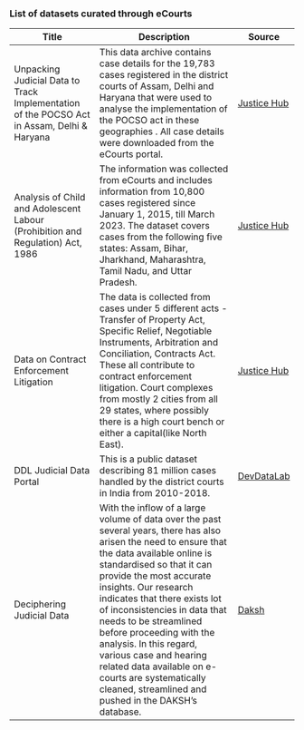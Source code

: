 ### List of datasets curated through eCourts

| Title                                                                                      | Description                                                                                                                                                                                                                                                                                                                                                                                                                                                                                                         | Source                                                                                                                                            |
| ------------------------------------------------------------------------------------------ | ------------------------------------------------------------------------------------------------------------------------------------------------------------------------------------------------------------------------------------------------------------------------------------------------------------------------------------------------------------------------------------------------------------------------------------------------------------------------------------------------------------------- | ------------------------------------------------------------------------------------------------------------------------------------------------- |
| Unpacking Judicial Data to Track Implementation of the POCSO Act in Assam, Delhi & Haryana | This data archive contains case details for the 19,783 cases registered in the district courts of Assam, Delhi and Haryana that were used to analyse the implementation of the POCSO act in these geographies . All case details were downloaded from the eCourts portal.                                                                                                                                                                                                                                           | [Justice Hub](https://justicehub.in/dataset/data4justice-unpacking-judicial-data-to-track-implementation-of-the-pocso-act-in-assam-delhi-haryana) |
| Analysis of Child and Adolescent Labour (Prohibition and Regulation) Act, 1986             | The information was collected from eCourts and includes information from 10,800 cases registered since January 1, 2015, till March 2023. The dataset covers cases from the following five states: Assam, Bihar, Jharkhand, Maharashtra, Tamil Nadu, and Uttar Pradesh.                                                                                                                                                                                                                                              | [Justice Hub](https://justicehub.in/dataset/analysis-calpra-2015-2023)                                                                            |
| Data on Contract Enforcement Litigation                                                    | The data is collected from cases under 5 different acts - Transfer of Property Act, Specific Relief, Negotiable Instruments, Arbitration and Conciliation, Contracts Act. These all contribute to contract enforcement litigation. Court complexes from mostly 2 cities from all 29 states, where possibly there is a high court bench or either a capital(like North East).                                                                                                                                        | [Justice Hub](https://justicehub.in/dataset/contract-enforcement-litigation-nipfp)                                                                |
| DDL Judicial Data Portal                                                                   | This is a public dataset describing 81 million cases handled by the district courts in India from 2010-2018.                                                                                                                                                                                                                                                                                                                                                                                                        | [DevDataLab](https://www.devdatalab.org/judicial-data)                                                                                            |
| Deciphering Judicial Data                                                                  | With the inflow of a large volume of data over the past several years, there has also arisen the need to ensure that the data available online is standardised so that it can provide the most accurate insights. Our research indicates that there exists lot of inconsistencies in data that needs to be streamlined before proceeding with the analysis. In this regard, various case and hearing related data available on e-courts are systematically cleaned, streamlined and pushed in the DAKSH’s database. | [Daksh](https://www.dakshindia.org/deciphering-judicial-data-daksha-database/)                                                                    |
